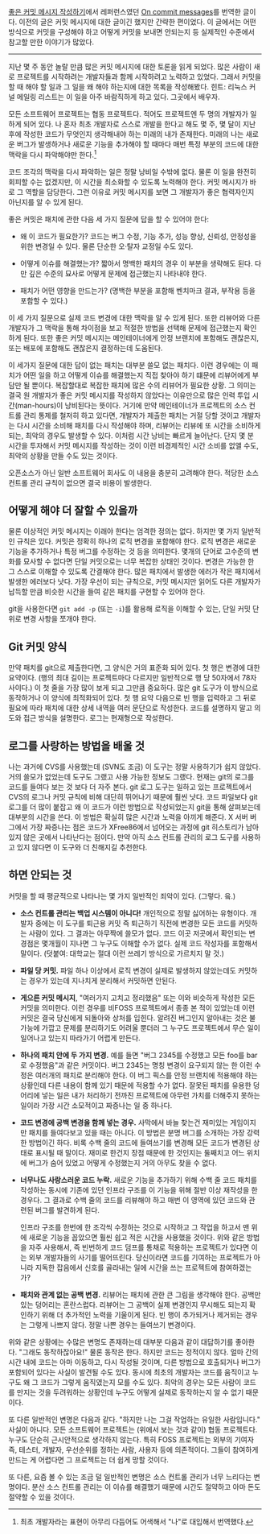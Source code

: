 [좋은 커밋 메시지 작성하기](http://haruair.com/blog/2738)에서 레퍼런스였던 [On commit messages](http://who-t.blogspot.com.au/2009/12/on-commit-messages.html)를 번역한 글이다. 이전의 글은 커밋 메시지에 대한 글이긴 했지만 간략한 편이었다. 이 글에서는 어떤 방식으로 커밋을 구성해야 하고 어떻게 커밋을 보내면 안되는지 등 실제적인 수준에서 참고할 만한 이야기가 많았다.

----

지난 몇 주 동안 놀랄 만큼 많은 커밋 메시지에 대한 토론을 읽게 되었다. 많은 사람이 새로 프로젝트를 시작하려는 개발자들과 함께 시작하려고 노력하고 있었다. 그래서 커밋을 할 때 해야 할 일과 그 일을 왜 해야 하는지에 대한 목록을 작성해봤다. 힌트: 리눅스 커널 메일링 리스트는 이 일을 아주 바람직하게 하고 있다. 그곳에서 배우자.

모든 소프트웨어 프로젝트는 협동 프로젝트다. 적어도 프로젝트엔 두 명의 개발자가 일하게 되어 있다. 나 혼자 최초 개발자로 스스로 개발을 한다고 해도 몇 주, 몇 달이 지난 후에 작성한 코드가 무엇인지 생각해내야 하는 미래의 내가 존재한다. 미래의 나는 새로운 버그가 발생하거나 새로운 기능을 추가해야 할 때마다 매번 특정 부분의 코드에 대한 맥락을 다시 파악해야만 한다.[^1]

코드 조각의 맥락을 다시 파악하는 일은 정말 낭비일 수밖에 없다. 물론 이 일을 완전히 회피할 수는 없겠지만, 이 시간을 최소화할 수 있도록 노력해야 한다. 커밋 메시지가 바로 그 역할을 담당한다. 그런 이유로 커밋 메시지를 보면 그 개발자가 좋은 협력자인지 아닌지를 알 수 있게 된다.

좋은 커밋은 패치에 관한 다음 세 가지 질문에 답을 할 수 있어야 한다:

- 왜 이 코드가 필요한가? 코드는 버그 수정, 기능 추가, 성능 향상, 신뢰성, 안정성을 위한 변경일 수 있다. 물론 단순한 오·탈자 교정일 수도 있다.

- 어떻게 이슈를 해결했는가? 짧아서 명백한 패치의 경우 이 부분을 생략해도 된다. 다만 깊은 수준의 묘사로 어떻게 문제에 접근했는지 나타내야 한다.

- 패치가 어떤 영향을 만드는가? (명백한 부분을 포함해 벤치마크 결과, 부작용 등을 포함할 수 있다.)

이 세 가지 질문으로 실제 코드 변경에 대한 맥락을 알 수 있게 된다. 또한 리뷰어와 다른 개발자가 그 맥락을 통해 차이점을 보고 적절한 방법을 선택해 문제에 접근했는지 확인하게 된다. 또한 좋은 커밋 메시지는 메인테이너에게 안정 브랜치에 포함해도 괜찮은지, 또는 배포에 포함해도 괜찮은지 결정하는데 도움된다.

이 세가지 질문에 대한 답이 없는 패치는 대부분 쓸모 없는 패치다. 이런 경우에는 이 패치가 어떤 일을 하고 어떻게 이슈를 해결했는지 직접 찾아야 하기 떄문에 리뷰어에게 부담만 될 뿐이다. 복잡할대로 복잡한 패치에 많은 수의 리뷰어가 필요한 상황. 그 의미는 결국 원 개발자가 좋은 커밋 메시지를 작성하지 않았다는 이유만으로 많은 인력 투입 시간(man-hours)이 낭비된다는 뜻이다. 거기에 만약 메인테이너가 프로젝트의 소스 컨트롤 관리 통제를 철저히 하고 있다면, 개발자가 제출한 패치는 거절 당할 것이고 개발자는 다시 시간을 소비해 패치를 다시 작성해야 하며, 리뷰어는 리뷰에 또 시간을 소비하게 되는, 최악의 경우도 발생할 수 있다. 이처럼 시간 낭비는 빠르게 늘어난다. 단지 몇 분 시간을 투자해서 커밋 메시지를 작성하는 것이 이런 비경제적인 시간 소비를 없앨 수도, 최악의 상황을 만들 수도 있는 것이다.

오픈소스가 아닌 일반 소프트웨어 회사도 이 내용을 충분히 고려해야 한다. 적당한 소스 컨트롤 관리 규칙이 없으면 결국 비용이 발생한다.

## 어떻게 해야 더 잘할 수 있을까

물론 이상적인 커밋 메시지는 이래야 한다는 엄격한 정의는 없다. 하지만 몇 가지 일반적인 규칙은 있다. 커밋은 정확히 하나의 로직 변경을 포함해야 한다. 로직 변경은 새로운 기능을 추가하거나 특정 버그를 수정하는 것 등을 의미한다. 몇개의 단어로 고수준의 변화를 묘사할 수 없다면 단일 커밋으로는 너무 복잡한 상태인 것이다. 변경은 가능한 한 그 스스로 이해할 수 있도록 간결해야 한다. 많은 패치에서 발생한 에러가 작은 패치에서 발생한 에러보다 낫다. 가장 우선이 되는 규칙으로, 커밋 메시지만 읽어도 다른 개발자가 납득할 만큼 비슷한 시간을 들여 같은 패치를 구현할 수 있어야 한다.

git을 사용한다면 `git add -p` (또는 `-i`)를 활용해 로직을 이해할 수 있는, 단일 커밋 단위로 변경 사항을 쪼개야 한다.

## Git 커밋 양식

만약 패치를 git으로 제출한다면, 그 양식은 거의 표준화 되어 있다. 첫 행은 변경에 대한 요약이다. (행의 최대 길이는 프로젝트마다 다르지만 일반적으로 행 당 50자에서 78자 사이다.) 이 첫 줄을 가장 많이 보게 되고 그만큼 중요하다. 많은 git 도구가 이 방식으로 동작하거나 이 양식에 최적화되어 있다. 첫 행 요약 다음으로 빈 행을 입력하고 그 뒤로 필요에 따라 패치에 대한 상세 내역을 여러 문단으로 작성한다. 코드를 설명하지 말고 의도와 접근 방식을 설명한다. 로그는 현재형으로 작성한다.

## 로그를 사랑하는 방법을 배울 것

나는 과거에 CVS를 사용했는데 (SVN도 조금) 이 도구는 정말 사용하기가 쉽지 않았다. 거의 쓸모가 없었는데 도구도 그랬고 사용 가능한 정보도 그랬다. 현재는 git의 로그를 코드를 들여다 보는 것 보다 더 자주 본다. git 로그 도구는 일하고 있는 프로젝트에서 CVS의 로그나 커밋 규칙에 비해 대단히 뛰어나기 때문에 훨씬 낫다. 코드 파일보다 git 로그를 더 많이 붙잡고 왜 이 코드가 이런 방법으로 작성되었는지 git을 통해 살펴보는데 대부분의 시간을 쓴다. 이 방법은 확실히 많은 시간과 노력을 아끼게 해준다. X 서버 버그에서 가장 짜증나는 점은 코드가 XFree86에서 넘어오는 과정에 git 히스토리가 남아있지 않은 곳에서 나타난다는 점이다. 만약 아직 소스 컨트롤 관리의 로그 도구를 사용하고 있지 않다면 이 도구와 더 친해지길 추천한다.

## 하면 안되는 것

커밋을 할 때 평균적으로 나타나는 몇 가지 일반적인 죄악이 있다. (그렇다. 읔.)

- **소스 컨트롤 관리는 백업 시스템이 아니다!** 개인적으로 정말 싫어하는 유형이다. 개발자 중에는 이 도구를 퇴근용 커밋 즉 퇴근하기 직전에 변경한 모든 코드를 커밋하는 사람이 있다. 그 결과는 아무짝에 쓸모가 없다. 코드 이곳 저곳에서 확인되는 변경점은 몇개월이 지나면 그 누구도 이해할 수가 없다. 실제 코드 작성자를 포함해서 말이다. (덧붙여: 대학교는 절대 이런 쓰레기 방식으로 가르치지 말 것.)

- **파일 당 커밋.** 파일 하나 이상에서 로직 변경이 실제로 발생하지 않았는데도 커밋하는 경우가 있는데 지나치게 분리해서 커밋하면 안된다.

- **게으른 커밋 메시지**, "여러가지 고치고 정리했음" 또는 이와 비슷하게 작성한 모든 커밋을 의미한다. 이런 경우를 비FOSS 프로젝트에서 종종 본 적이 있었는데 이런 커밋은 결국 당신에게 되돌아와 상처를 입힌다. 알려진 버그인지 알아내는 것은 불가능에 가깝고 문제를 분리하기도 어려울 뿐더러 그 누구도 프로젝트에서 무슨 일이 일어나고 있는지 따라가기 어렵게 만든다.

- **하나의 패치 안에 두 가지 변경.** 예를 들면 "버그 2345를 수정했고 모든 foo를 bar로 수정했음"과 같은 커밋이다. 버그 2345는 명칭 변경이 요구되지 않는 한 이런 수정은 여러개의 패치로 분리해야 한다. 이 버그 픽스를 안정 브랜치에 적용해야 하는 상황인데 다른 내용이 함께 있기 때문에 적용할 수가 없다. 잘못된 패치를 유용한 덩어리에 넣는 일은 내가 처리하기 전까진 프로젝트에 아무런 가치를 더해주지 못하는 일이라 가장 시간 소모적이고 짜증나는 일 중 하나다.

- **코드 변경에 공백 변경을 함께 넣는 경우.** 사막에서 바늘 찾는건 재미있는 게임이지만 패치를 들여다보고 있을 때는 아니다. 이 방법은 분명 버그를 소개하는 가장 강력한 방법이긴 하다. 비록 수백 줄의 코드에 들여쓰기를 변경해 모든 코드가 변경된 상태로 표시될 때 말이다. 재미로 한건지 장점 때문에 한 것인지는 둘째치고 어느 위치에 버그가 숨어 있었고 어떻게 수정했는지 거의 아무도 찾을 수 없다.

- **너무나도 사랑스러운 코드 누락.** 새로운 기능을 추가하기 위해 수백 줄 코드 패치를 작성하는 동시에 기존에 있던 인프라 구조를 이 기능을 위해 절반 이상 재작성을 한 경우다. 그 결과로 수백 줄의 코드를 리뷰해야 하고 매번 이 영역에 있던 코드와 관련된 버그를 발견하게 된다.

  인프라 구조를 한번에 한 조각씩 수정하는 것으로 시작하고 그 작업을 하고서 맨 위에 새로운 기능을 꼽았으면 훨씬 쉽고 적은 시간을 사용했을 것이다. 위와 같은 방법을 자주 사용해서, 즉 빈번하게 코드 덤프를 통채로 적용하는 프로젝트가 있다면 이는 외부 개발자들의 사기를 떨어뜨린다. 당신이라면 코드를 기여하는 프로젝트가 아니라 지독한 잡음에서 신호를 골라내는 일에 시간을 쓰는 프로젝트에 참여하겠는가?

- **패치와 관계 없는 공백 변경.** 리뷰어는 패치에 관한 큰 그림을 생각해야 한다. 공백만 있는 덩어리는 혼란스럽다. 리뷰어는 그 공백이 실제 변경인지 무시해도 되는지 확인하기 위해 더 추가적인 노력을 기울이게 된다. 빈 행이 추가되거나 제거되는 경우는 그렇게 나쁘지 않다. 정말 나쁜 경우는 들여쓰기 변경이다.

위와 같은 상황에는 수많은 변명도 존재하는데 대부분 다음과 같이 대답하기를 좋아한다. "그래도 동작하잖아요!" 물론 동작은 한다. 하지만 코드는 정적이지 않다. 얼마 간의 시간 내에 코드는 아마 이동하고, 다시 작성될 것이며, 다른 방법으로 호출되거나 버그가 포함되어 있다는 사실이 발견될 수도 있다. 동시에 최초의 개발자는 코드를 움직이고 누구도 왜 그 코드가 그렇게 움직였는지 모를 수도 있다. 최악의 경우는 모든 사람이 코드를 만지는 것을 두려워하는 상황인데 누구도 어떻게 실제로 동작하는지 알 수 없기 때문이다.

또 다른 일반적인 변명은 다음과 같다. "하지만 나는 그걸 작업하는 유일한 사람입니다." 사실이 아니다. 모든 소프트웨어 프로젝트는 (위에서 보는 것과 같이) 협동 프로젝트다. 누구도 단순히 근시안적으로 생각하지 않는다. 특히 FOSS 프로젝트는 외부의 기여자 즉, 테스터, 개발자, 우선순위를 정하는 사람, 사용자 등에 의존적이다. 그들이 참여하게 만드는 게 어렵다면 그 프로젝트는 더 쉽게 망할 것이다.

또 다른, 요즘 볼 수 있는 조금 덜 일반적인 변명은 소스 컨트롤 관리가 너무 느리다는 변명이다. 분산 소스 컨트롤 관리는 이 이슈를 해결했기 때문에 시간도 절약하고 아마 돈도 절약할 수 있을 것이다.

[^1]: 최초 개발자라는 표현이 아무리 다듬어도 어색해서 "나"로 대입해서 번역했다.